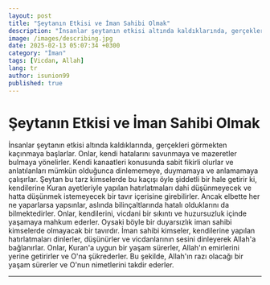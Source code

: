 ```yaml
---
layout: post
title: "Şeytanın Etkisi ve İman Sahibi Olmak"
description: "İnsanlar şeytanın etkisi altında kaldıklarında, gerçekleri görmekten kaçınmaya başlarlar."
image: /images/describing.jpg
date: 2025-02-13 05:07:34 +0300
category: "İman" 
tags: [Vicdan, Allah] 
lang: tr
author: isunion99
published: true
---
```


# **Şeytanın Etkisi ve İman Sahibi Olmak**
  
İnsanlar şeytanın etkisi altında kaldıklarında, gerçekleri görmekten kaçınmaya başlarlar. Onlar, kendi hatalarını savunmaya ve mazeretler bulmaya yönelirler. Kendi kanaatleri konusunda sabit fikirli olurlar ve anlatılanları mümkün olduğunca dinlememeye, duymamaya ve anlamamaya çalışırlar. Şeytan bu tarz kimselerde bu kaçışı öyle şiddetli bir hale getirir ki, kendilerine Kuran ayetleriyle yapılan hatırlatmaları dahi düşünmeyecek ve hatta düşünmek istemeyecek bir tavır içerisine girebilirler. Ancak elbette her ne yaparlarsa yapsınlar, aslında bilinçaltlarında hatalı olduklarını da bilmektedirler. Onlar, kendilerini, vicdani bir sıkıntı ve huzursuzluk içinde yaşamaya mahkum ederler. Oysaki böyle bir duyarsızlık iman sahibi kimselerde olmayacak bir tavırdır. İman sahibi kimseler, kendilerine yapılan hatırlatmaları dinlerler, düşünürler ve vicdanlarının sesini dinleyerek Allah'a bağlanırlar. Onlar, Kuran'a uygun bir yaşam sürerler, Allah'ın emirlerini yerine getirirler ve O'na şükrederler. Bu şekilde, Allah'ın razı olacağı bir yaşam sürerler ve O'nun nimetlerini takdir ederler.

---
